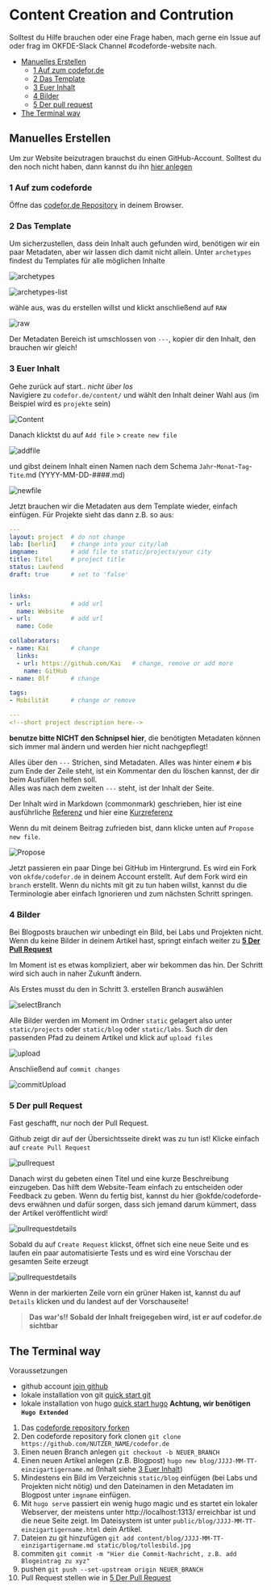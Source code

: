 # Content Creation and Contrution

Solltest du Hilfe brauchen oder eine Frage haben, mach gerne ein Issue auf oder frag im OKFDE-Slack Channel #codeforde-website nach.

- [Manuelles Erstellen](#manuelles-erstellen)
  - [1 Auf zum codefor.de](#1-auf-zum-codeforde)
  - [2 Das Template](#2-das-template)
  - [3 Euer Inhalt](#3-euer-inhalt)
  - [4 Bilder](#4-bilder)
  - [5 Der pull request](#5-der-pull-request)  
- [The Terminal way](#the-terminal-way)

## Manuelles Erstellen

Um zur Website beizutragen brauchst du einen GitHub-Account. Solltest du den noch nicht haben, dann kannst du ihn [hier anlegen](https://github.com/join)

### 1 Auf zum codeforde

Öffne das  [codefor.de Repository](https://github.com/okfde/codefor.de) in deinem Browser.

### 2 Das Template

Um sicherzustellen, dass dein Inhalt auch gefunden wird, benötigen wir ein paar Metadaten, aber wir lassen dich damit nicht allein. Unter `archetypes` findest du Templates für alle möglichen Inhalte  

![archetypes](cc/archetypes.png)  
  
![archetypes-list](cc/archetypes-list.png)  
  
wähle aus, was du erstellen willst und klickt anschließend auf `RAW`  
  
![raw](cc/raw.png)  
  
Der Metadaten Bereich ist umschlossen von `---`, kopier dir den Inhalt, den brauchen wir gleich!

### 3 Euer Inhalt

Gehe zurück auf start.. *nicht über los*  
Navigiere zu `codefor.de/content/` und wählt den Inhalt deiner Wahl aus (im Beispiel wird es `projekte` sein)  
  
![Content](cc/content.png)

Danach klicktst du auf `Add file` > `create new file`  
  
![addfile](cc/addfile.png)

und gibst deinem Inhalt einen Namen nach dem Schema `Jahr`-`Monat`-`Tag`-`Tite`.md (YYYY-MM-DD-####.md)  
  
![newfile](cc/newfile.png)

Jetzt brauchen wir die Metadaten aus dem Template wieder, einfach einfügen.
Für Projekte sieht das dann z.B. so aus:

``` yaml
---
layout: project  # do not change
lab: [berlin]    # change into your city/lab
imgname:         # add file to static/projects/your city
title: Titel     # project title
status: Laufend
draft: true      # set to 'false'


links:
- url:           # add url
  name: Website
- url:           # add url
  name: Code

collaborators:
- name: Kai      # change
  links:
  - url: https://github.com/Kai   # change, remove or add more
    name: GitHub
- name: Olf      # change

tags:
- Mobilität      # change or remove

---
<!--short project description here-->
```

**benutze bitte NICHT den Schnipsel hier**, die benötigten Metadaten können sich immer mal ändern und werden hier nicht nachgepflegt!

Alles über den `---` Strichen, sind Metadaten.
Alles was hinter einem `#` bis zum Ende der Zeile steht, ist ein Kommentar den du löschen kannst, der dir beim Ausfüllen helfen soll.  
Alles was nach dem zweiten `---` steht, ist der Inhalt der Seite.

Der Inhalt wird in Markdown (commonmark) geschrieben, hier ist eine ausführliche [Referenz](https://spec.commonmark.org/0.29/) und hier eine [Kurzreferenz](https://commonmark.org/help/)

Wenn du mit deinem Beitrag zufrieden bist, dann klicke unten auf `Propose new file`.  
  
![Propose](cc/Propose.png)  
  
Jetzt passieren ein paar Dinge bei GitHub im Hintergrund. Es wird ein Fork von `okfde/codefor.de` in deinem Account erstellt. Auf dem Fork wird ein `branch` erstellt. Wenn du nichts mit git zu tun haben willst, kannst du die Terminologie aber einfach Ignorieren und zum nächsten Schritt springen.

### 4 Bilder

Bei Blogposts brauchen wir unbedingt ein Bild, bei Labs und Projekten nicht.
Wenn du keine Bilder in deinem Artikel hast, springt einfach weiter zu **[5 Der Pull Request](#5-der-pull-request)**

Im Moment ist es etwas kompliziert, aber wir bekommen das hin. Der Schritt wird sich auch in naher Zukunft ändern.  

Als Erstes musst du den in Schritt 3. erstellen Branch auswählen  
  
![selectBranch](cc/selectBranch.png)

Alle Bilder werden im Moment im Ordner `static` gelagert also unter `static/projects` oder `static/blog` oder `static/labs`. Such dir den passenden Pfad zu deinem Artikel und klick auf `upload files`  
  
![upload](cc/upload.png)

Anschließend auf `commit changes`  
  
![commitUpload](cc/commitUpload.png)

### 5 Der pull Request

Fast geschafft, nur noch der Pull Request.  

Github zeigt dir auf der Übersichtsseite direkt was zu tun ist! Klicke einfach auf `create Pull Request`  
  
![pullrequest](cc/pr.png)

Danach wirst du gebeten einen Titel und eine kurze Beschreibung einzugeben. Das hilft dem Website-Team einfach zu entscheiden oder Feedback zu geben.
Wenn du fertig bist, kannst du hier @okfde/codeforde-devs erwähnen und dafür sorgen, dass sich jemand darum kümmert, dass der Artikel veröffentlicht wird!
  
![pullrequestdetails](cc/pr2.png)

Sobald du auf `Create Request` klickst, öffnet sich eine neue Seite und es laufen ein paar automatisierte Tests und es wird eine Vorschau der gesamten Seite erzeugt

![pullrequestdetails](cc/details.png)

Wenn in der markierten Zeile vorn ein grüner Haken ist, kannst du auf `Details` klicken und du landest auf der Vorschauseite!

> **Das war's!! Sobald der Inhalt freigegeben wird, ist er auf codefor.de sichtbar**

## The Terminal way

Voraussetzungen

- github account [join github](https://git-scm.com/book/de/v2/GitHub-Einrichten-und-Konfigurieren-eines-Kontos)
- lokale installation von git [quick start git](https://git-scm.com/book/en/v2/Getting-Started-Installing-Git)
- lokale installation von hugo [quick start hugo](https://gohugo.io/getting-started/installing/) **Achtung, wir benötigen `Hugo Extended`**

1. Das [codeforde repository forken](https://git-scm.com/book/de/v2/GitHub-Mitwirken-an-einem-Projekt)
2. Den codeforde repository fork clonen `git clone https://github.com/NUTZER_NAME/codefor.de`
3. Einen neuen Branch anlegen `git checkout -b NEUER_BRANCH`
4. Einen neuen Artikel anlegen (z.B. Blogpost) `hugo new blog/JJJJ-MM-TT-einzigartigername.md` (Inhalt siehe [3 Euer Inhalt](#3-euer-inhalt))
5. Mindestens ein Bild im Verzeichnis `static/blog` einfügen (bei Labs und Projekten nicht nötig) und den Dateinamen in den Metadaten im Blogpost unter `imgname` einfügen.
6. Mit `hugo serve` passiert ein wenig hugo magic und es startet ein lokaler Webserver, der meistens unter http://localhost:1313/ erreichbar ist und die neue Seite zeigt. Im Dateisystem ist unter `public/blog/JJJJ-MM-TT-einzigartigername.html` dein Artikel.
7. Dateien zu git hinzufügen `git add content/blog/JJJJ-MM-TT-einzigartigername.md static/blog/tollesbild.jpg`
8. commiten `git commit -m "Hier die Commit-Nachricht, z.B. add Blogeintrag zu xyz"`
9. pushen `git push --set-upstream origin NEUER_BRANCH`
10. Pull Request stellen wie in [5 Der Pull Request](#5-der-pull-request)
